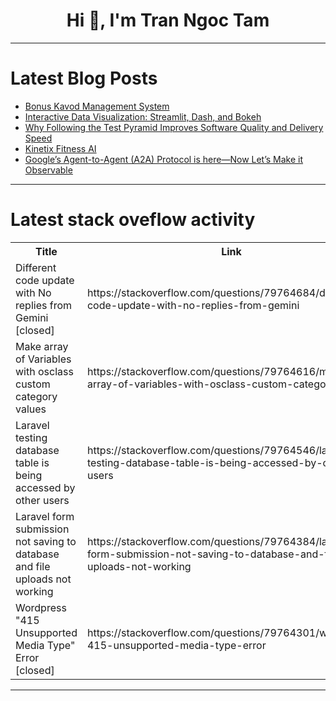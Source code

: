 <h1 align="center">Hi 👋, I'm Tran Ngoc Tam</h1>

---

# Latest Blog Posts 
<!-- BLOG-POST-LIST:START -->
- [Bonus Kavod Management System](https://dev.to/firstfruits41/bonus-kavod-management-system-1d9k)
- [Interactive Data Visualization: Streamlit, Dash, and Bokeh](https://dev.to/diegocastillo12/interactive-data-visualization-streamlit-dash-and-bokeh-13ba)
- [Why Following the Test Pyramid Improves Software Quality and Delivery Speed](https://dev.to/misterankit/why-following-the-test-pyramid-improves-software-quality-and-delivery-speed-3ff7)
- [Kinetix Fitness AI](https://dev.to/aortega/kinetix-fitness-ai-1d63)
- [Google’s Agent-to-Agent &lpar;A2A&rpar; Protocol is here—Now Let’s Make it Observable](https://dev.to/catchpoint/googles-agent-to-agent-a2a-protocol-is-here-now-lets-make-it-observable-5gh7)
<!-- BLOG-POST-LIST:END -->

---

# Latest stack oveflow activity
<table>
  <tr><th>Title</th><th>Link</th></tr>
  <!-- STACKOVERFLOW:START --><tr><td>Different code update with No replies from Gemini [closed]</td><td>https://stackoverflow.com/questions/79764684/different-code-update-with-no-replies-from-gemini</td></tr><tr><td>Make array of Variables with osclass custom category values</td><td>https://stackoverflow.com/questions/79764616/make-array-of-variables-with-osclass-custom-category-values</td></tr><tr><td>Laravel testing database table is being accessed by other users</td><td>https://stackoverflow.com/questions/79764546/laravel-testing-database-table-is-being-accessed-by-other-users</td></tr><tr><td>Laravel form submission not saving to database and file uploads not working</td><td>https://stackoverflow.com/questions/79764384/laravel-form-submission-not-saving-to-database-and-file-uploads-not-working</td></tr><tr><td>Wordpress &quot;415 Unsupported Media Type&quot; Error [closed]</td><td>https://stackoverflow.com/questions/79764301/wordpress-415-unsupported-media-type-error</td></tr><!-- STACKOVERFLOW:END -->
</table>

---



